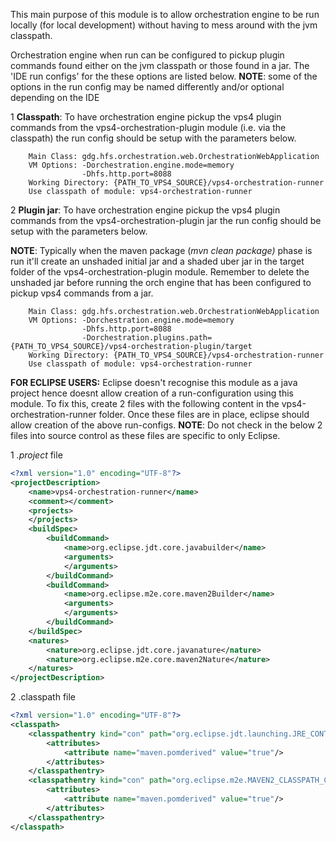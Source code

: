 This main purpose of this module is to allow orchestration engine to be run locally (for local development) without having to mess around with the jvm classpath.


Orchestration engine when run can be configured to pickup plugin commands found either on the jvm classpath or those found in a jar. The 'IDE run configs' for the these options are listed below.
**NOTE**: some of the options in the run config may be named differently and/or optional depending on the IDE


1 **Classpath**: To have orchestration engine pickup the vps4 plugin commands from the vps4-orchestration-plugin module (i.e. via the classpath) the run config should be setup with the parameters below.

```
    Main Class: gdg.hfs.orchestration.web.OrchestrationWebApplication
    VM Options: -Dorchestration.engine.mode=memory
                -Dhfs.http.port=8088
    Working Directory: {PATH_TO_VPS4_SOURCE}/vps4-orchestration-runner 
    Use classpath of module: vps4-orchestration-runner
```


2 **Plugin jar**: To have orchestration engine pickup the vps4 plugin commands from the vps4-orchestration-plugin jar the run config should be setup with the parameters below.

**NOTE**: Typically when the maven package (_mvn clean package)_ phase is run it'll create an unshaded initial jar and a shaded uber jar in the target folder of the vps4-orchestration-plugin module. Remember to delete the unshaded jar before running the orch engine that has been configured to pickup vps4 commands from a jar.

```
    Main Class: gdg.hfs.orchestration.web.OrchestrationWebApplication
    VM Options: -Dorchestration.engine.mode=memory
                -Dhfs.http.port=8088
                -Dorchestration.plugins.path={PATH_TO_VPS4_SOURCE}/vps4-orchestration-plugin/target 
    Working Directory: {PATH_TO_VPS4_SOURCE}/vps4-orchestration-runner 
    Use classpath of module: vps4-orchestration-runner
```

**FOR ECLIPSE USERS:**
Eclipse doesn't recognise this module as a java project hence doesnt allow creation of a run-configuration using this module.
To fix this, create 2 files with the following content in the vps4-orchestration-runner folder. Once these files are in place, eclipse should allow creation of the above run-configs.
**NOTE**: Do not check in the below 2 files into source control as these files are specific to only Eclipse. 

1 _.project_ file
```xml
<?xml version="1.0" encoding="UTF-8"?>
<projectDescription>
	<name>vps4-orchestration-runner</name>
	<comment></comment>
	<projects>
	</projects>
	<buildSpec>
		<buildCommand>
			<name>org.eclipse.jdt.core.javabuilder</name>
			<arguments>
			</arguments>
		</buildCommand>
		<buildCommand>
			<name>org.eclipse.m2e.core.maven2Builder</name>
			<arguments>
			</arguments>
		</buildCommand>
	</buildSpec>
	<natures>
        <nature>org.eclipse.jdt.core.javanature</nature>
        <nature>org.eclipse.m2e.core.maven2Nature</nature>
	</natures>
</projectDescription>
```

2 .classpath file 
```xml
<?xml version="1.0" encoding="UTF-8"?>
<classpath>
	<classpathentry kind="con" path="org.eclipse.jdt.launching.JRE_CONTAINER/org.eclipse.jdt.internal.debug.ui.launcher.StandardVMType/JavaSE-1.8">
		<attributes>
			<attribute name="maven.pomderived" value="true"/>
		</attributes>
	</classpathentry>
	<classpathentry kind="con" path="org.eclipse.m2e.MAVEN2_CLASSPATH_CONTAINER">
		<attributes>
			<attribute name="maven.pomderived" value="true"/>
		</attributes>
	</classpathentry>
</classpath>
```
